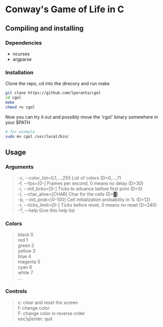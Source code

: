 # Conway's Game of Life in C

## Compiling and installing

### Dependencies

* ncurses
* argparse

### Installation

Clone the repo, cd into the direcory and run make

```bash
git clone https://github.com/lporanta/cgol
cd cgol
make
chmod +x cgol
```

Now you can try it out and possibly move the 'cgol' binary somewhere in your $PATH

```bash
# for example
sudo mv cgol /usr/local/bin/ 
```

## Usage

### Arguments

> -c, --color_list=0,1,...,255   List of colors (D=0,...,7)\
> -f, --fps=[0-]             Frames per second, 0 means no delay (D=30)\
> -i, --init_ticks=[0-]      Ticks to advance before first print (D=5)\
> -l, --char_alive=[CHAR]    Char for the cells (D=█)\
> -p, --init_prob=[0-100]    Cell initialization probability in % (D=12)\
> -r, --ticks_limit=[0-]     Ticks before reset, 0 means no reset (D=240)\
> -?, --help                 Give this help list

### Colors

> black   0\
> red     1\
> green   2\
> yellow  3\
> blue    4\
> magenta 5\
> cyan    6\
> white   7\
> ...

### Controls

> c: clear and reset the screen\
> f: change color\
> F: change color in reverse order\
> esc|q|enter: quit

